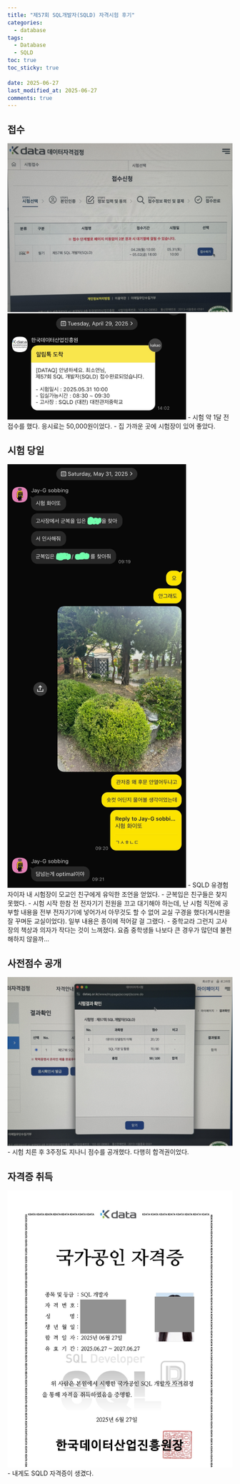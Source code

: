 ```yaml
---
title: "제57회 SQL개발자(SQLD) 자격시험 후기"
categories:
  - database
tags:
  - Database
  - SQLD
toc: true
toc_sticky: true

date: 2025-06-27
last_modified_at: 2025-06-27
comments: true
---
```

## 접수
<img src="/assets/posts/CSE/Database/250627/1.JPG" width="600">
<img src="/assets/posts/CSE/Database/250627/2.jpg" width="400">
- 시험 약 1달 전 접수를 했다. 응시료는 50,000원이었다.
- 집 가까운 곳에 시험장이 있어 좋았다.

<br>

## 시험 당일
<img src="/assets/posts/CSE/Database/250627/3.jpg" width="400">
- SQLD 유경험자이자 내 시험장이 모교인 친구에게 유익한 조언을 얻었다.
- 군복입은 친구들은 찾지 못했다.
- 시험 시작 한참 전 전자기기 전원을 끄고 대기해야 하는데, 난 시험 직전에 공부할 내용을 전부 전자기기에 넣어가서 아무것도 할 수 없어 교실 구경을 했다(게시판을 잘 꾸며둔 교실이었다). 일부 내용은 종이에 적어갈 걸 그랬다. 
- 중학교라 그런지 고사장의 책상과 의자가 작다는 것이 느껴졌다. 요즘 중학생들 나보다 큰 경우가 많던데 불편해하지 않을까...

<br>

## 사전점수 공개
<img src="/assets/posts/CSE/Database/250627/4.JPG" width="600">
- 시험 치른 후 3주정도 지나니 점수를 공개했다. 다행히 합격권이었다.

<br>

## 자격증 취득
<img src="/assets/posts/CSE/Database/250627/5.png" width="600">
- 내게도 SQLD 자격증이 생겼다.

<br><br>